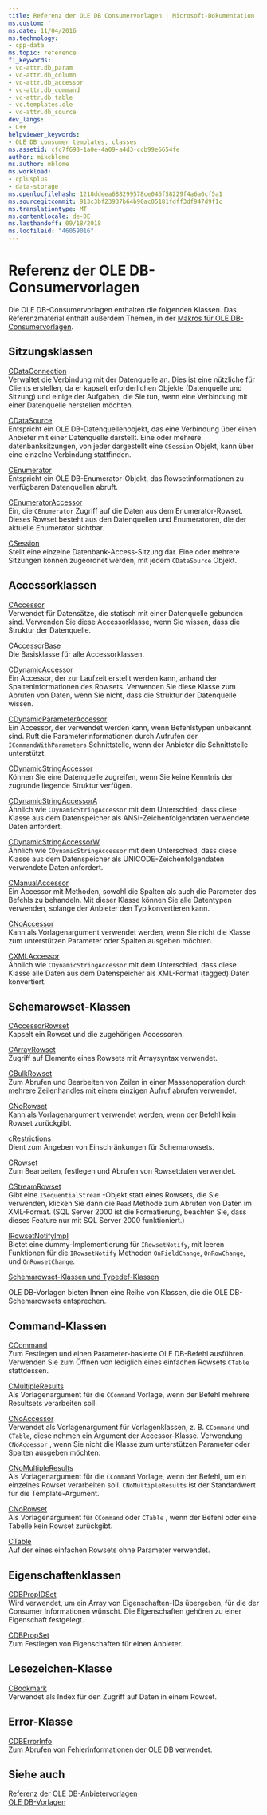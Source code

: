 ```yaml
---
title: Referenz der OLE DB Consumervorlagen | Microsoft-Dokumentation
ms.custom: ''
ms.date: 11/04/2016
ms.technology:
- cpp-data
ms.topic: reference
f1_keywords:
- vc-attr.db_param
- vc-attr.db_column
- vc-attr.db_accessor
- vc-attr.db_command
- vc-attr.db_table
- vc.templates.ole
- vc-attr.db_source
dev_langs:
- C++
helpviewer_keywords:
- OLE DB consumer templates, classes
ms.assetid: cfc7f698-1a0e-4a09-a4d3-ccb99e6654fe
author: mikeblome
ms.author: mblome
ms.workload:
- cplusplus
- data-storage
ms.openlocfilehash: 1218ddeea688299578ce046f58229f4a6a0cf5a1
ms.sourcegitcommit: 913c3bf23937b64b90ac05181fdff3df947d9f1c
ms.translationtype: MT
ms.contentlocale: de-DE
ms.lasthandoff: 09/18/2018
ms.locfileid: "46059016"
---
```

# <a name="ole-db-consumer-templates-reference"></a>Referenz der OLE DB-Consumervorlagen

Die OLE DB-Consumervorlagen enthalten die folgenden Klassen. Das Referenzmaterial enthält außerdem Themen, in der [Makros für OLE DB-Consumervorlagen](../../data/oledb/macros-and-global-functions-for-ole-db-consumer-templates.md).  
  
## <a name="session-classes"></a>Sitzungsklassen  

[CDataConnection](../../data/oledb/cdataconnection-class.md)<br/>
Verwaltet die Verbindung mit der Datenquelle an. Dies ist eine nützliche für Clients erstellen, da er kapselt erforderlichen Objekte (Datenquelle und Sitzung) und einige der Aufgaben, die Sie tun, wenn eine Verbindung mit einer Datenquelle herstellen möchten.  
  
[CDataSource](../../data/oledb/cdatasource-class.md)<br/>
Entspricht ein OLE DB-Datenquellenobjekt, das eine Verbindung über einen Anbieter mit einer Datenquelle darstellt. Eine oder mehrere datenbanksitzungen, von jeder dargestellt eine `CSession` Objekt, kann über eine einzelne Verbindung stattfinden.  
  
[CEnumerator](../../data/oledb/cenumerator-class.md)<br/>
Entspricht ein OLE DB-Enumerator-Objekt, das Rowsetinformationen zu verfügbaren Datenquellen abruft.  
  
[CEnumeratorAccessor](../../data/oledb/cenumeratoraccessor-class.md)<br/>
Ein, die `CEnumerator` Zugriff auf die Daten aus dem Enumerator-Rowset. Dieses Rowset besteht aus den Datenquellen und Enumeratoren, die der aktuelle Enumerator sichtbar.  
  
[CSession](../../data/oledb/csession-class.md)<br/>
Stellt eine einzelne Datenbank-Access-Sitzung dar. Eine oder mehrere Sitzungen können zugeordnet werden, mit jedem `CDataSource` Objekt.  
  
## <a name="accessor-classes"></a>Accessorklassen  

[CAccessor](../../data/oledb/caccessor-class.md)<br/>
Verwendet für Datensätze, die statisch mit einer Datenquelle gebunden sind. Verwenden Sie diese Accessorklasse, wenn Sie wissen, dass die Struktur der Datenquelle.  
  
[CAccessorBase](../../data/oledb/caccessorbase-class.md)<br/>
Die Basisklasse für alle Accessorklassen.  
  
[CDynamicAccessor](../../data/oledb/cdynamicaccessor-class.md)<br/>
Ein Accessor, der zur Laufzeit erstellt werden kann, anhand der Spalteninformationen des Rowsets. Verwenden Sie diese Klasse zum Abrufen von Daten, wenn Sie nicht, dass die Struktur der Datenquelle wissen.  
  
[CDynamicParameterAccessor](../../data/oledb/cdynamicparameteraccessor-class.md)<br/>
Ein Accessor, der verwendet werden kann, wenn Befehlstypen unbekannt sind. Ruft die Parameterinformationen durch Aufrufen der `ICommandWithParameters` Schnittstelle, wenn der Anbieter die Schnittstelle unterstützt.  
  
[CDynamicStringAccessor](../../data/oledb/cdynamicstringaccessor-class.md)<br/>
Können Sie eine Datenquelle zugreifen, wenn Sie keine Kenntnis der zugrunde liegende Struktur verfügen.  
  
[CDynamicStringAccessorA](../../data/oledb/cdynamicstringaccessora-class.md)<br/>
Ähnlich wie `CDynamicStringAccessor` mit dem Unterschied, dass diese Klasse aus dem Datenspeicher als ANSI-Zeichenfolgendaten verwendete Daten anfordert.  
  
[CDynamicStringAccessorW](../../data/oledb/cdynamicstringaccessorw-class.md)<br/>
Ähnlich wie `CDynamicStringAccessor` mit dem Unterschied, dass diese Klasse aus dem Datenspeicher als UNICODE-Zeichenfolgendaten verwendete Daten anfordert.  
  
[CManualAccessor](../../data/oledb/cmanualaccessor-class.md)<br/>
Ein Accessor mit Methoden, sowohl die Spalten als auch die Parameter des Befehls zu behandeln. Mit dieser Klasse können Sie alle Datentypen verwenden, solange der Anbieter den Typ konvertieren kann.  
  
[CNoAccessor](../../data/oledb/cnoaccessor-class.md)<br/>
Kann als Vorlagenargument verwendet werden, wenn Sie nicht die Klasse zum unterstützen Parameter oder Spalten ausgeben möchten.  
  
[CXMLAccessor](../../data/oledb/cxmlaccessor-class.md)<br/>
Ähnlich wie `CDynamicStringAccessor` mit dem Unterschied, dass diese Klasse alle Daten aus dem Datenspeicher als XML-Format (tagged) Daten konvertiert.  
  
## <a name="rowset-classes"></a>Schemarowset-Klassen  

[CAccessorRowset](../../data/oledb/caccessorrowset-class.md)<br/>
Kapselt ein Rowset und die zugehörigen Accessoren.  
  
[CArrayRowset](../../data/oledb/carrayrowset-class.md)<br/>
Zugriff auf Elemente eines Rowsets mit Arraysyntax verwendet.  
  
[CBulkRowset](../../data/oledb/cbulkrowset-class.md)<br/>
Zum Abrufen und Bearbeiten von Zeilen in einer Massenoperation durch mehrere Zeilenhandles mit einem einzigen Aufruf abrufen verwendet.  
  
[CNoRowset](../../data/oledb/cnorowset-class.md)<br/>
Kann als Vorlagenargument verwendet werden, wenn der Befehl kein Rowset zurückgibt.  
  
[cRestrictions](../../data/oledb/crestrictions-class.md)<br/>
Dient zum Angeben von Einschränkungen für Schemarowsets.  
  
[CRowset](../../data/oledb/crowset-class.md)<br/>
Zum Bearbeiten, festlegen und Abrufen von Rowsetdaten verwendet.  
  
[CStreamRowset](../../data/oledb/cstreamrowset-class.md)<br/>
Gibt eine `ISequentialStream` -Objekt statt eines Rowsets, die Sie verwenden, klicken Sie dann die `Read` Methode zum Abrufen von Daten im XML-Format. (SQL Server 2000 ist die Formatierung, beachten Sie, dass dieses Feature nur mit SQL Server 2000 funktioniert.)  
  
[IRowsetNotifyImpl](../../data/oledb/irowsetnotifyimpl-class.md)<br/>
Bietet eine dummy-Implementierung für `IRowsetNotify`, mit leeren Funktionen für die `IRowsetNotify` Methoden `OnFieldChange`, `OnRowChange`, und `OnRowsetChange`.  
  
[Schemarowset-Klassen und Typedef-Klassen](../../data/oledb/schema-rowset-classes-and-typedef-classes.md)  
  
OLE DB-Vorlagen bieten Ihnen eine Reihe von Klassen, die die OLE DB-Schemarowsets entsprechen.  
  
## <a name="command-classes"></a>Command-Klassen  

[CCommand](../../data/oledb/ccommand-class.md)<br/>
Zum Festlegen und einen Parameter-basierte OLE DB-Befehl ausführen. Verwenden Sie zum Öffnen von lediglich eines einfachen Rowsets `CTable` stattdessen.  
  
[CMultipleResults](../../data/oledb/cmultipleresults-class.md)<br/>
Als Vorlagenargument für die `CCommand` Vorlage, wenn der Befehl mehrere Resultsets verarbeiten soll.  
  
[CNoAccessor](../../data/oledb/cnoaccessor-class.md)<br/>
Verwendet als Vorlagenargument für Vorlagenklassen, z. B. `CCommand` und `CTable`, diese nehmen ein Argument der Accessor-Klasse. Verwendung `CNoAccessor` , wenn Sie nicht die Klasse zum unterstützen Parameter oder Spalten ausgeben möchten.  
  
[CNoMultipleResults](../../data/oledb/cnomultipleresults-class.md)<br/>
Als Vorlagenargument für die `CCommand` Vorlage, wenn der Befehl, um ein einzelnes Rowset verarbeiten soll. `CNoMultipleResults` ist der Standardwert für die Template-Argument.  
  
[CNoRowset](../../data/oledb/cnorowset-class.md)<br/>
Als Vorlagenargument für `CCommand` oder `CTable` , wenn der Befehl oder eine Tabelle kein Rowset zurückgibt.  
  
[CTable](../../data/oledb/ctable-class.md)<br/>
Auf der eines einfachen Rowsets ohne Parameter verwendet.  
  
## <a name="property-classes"></a>Eigenschaftenklassen  

[CDBPropIDSet](../../data/oledb/cdbpropidset-class.md)<br/>
Wird verwendet, um ein Array von Eigenschaften-IDs übergeben, für die der Consumer Informationen wünscht. Die Eigenschaften gehören zu einer Eigenschaft festgelegt.  
  
[CDBPropSet](../../data/oledb/cdbpropset-class.md)<br/>
Zum Festlegen von Eigenschaften für einen Anbieter.  
  
## <a name="bookmark-class"></a>Lesezeichen-Klasse  

[CBookmark](../../data/oledb/cbookmark-class.md)<br/>
Verwendet als Index für den Zugriff auf Daten in einem Rowset.  
  
## <a name="error-class"></a>Error-Klasse  

[CDBErrorInfo](../../data/oledb/cdberrorinfo-class.md)<br/>
Zum Abrufen von Fehlerinformationen der OLE DB verwendet.  
  
## <a name="see-also"></a>Siehe auch  

[Referenz der OLE DB-Anbietervorlagen](../../data/oledb/ole-db-provider-templates-reference.md)<br/>
[OLE DB-Vorlagen](../../data/oledb/ole-db-templates.md)
